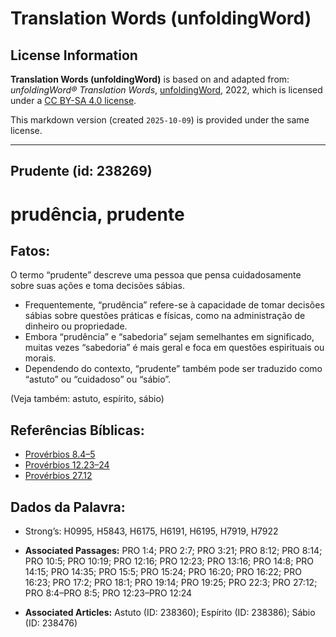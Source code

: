 # Translation Words (unfoldingWord)

## License Information

**Translation Words (unfoldingWord)** is based on and adapted from: _unfoldingWord® Translation Words_, [unfoldingWord](https://unfoldingword.org/utw), 2022, which is licensed under a [CC BY-SA 4.0 license](https://creativecommons.org/licenses/by-sa/4.0/legalcode.en).

This markdown version (created `2025-10-09`) is provided under the same license.



--------------------------------

## Prudente (id: 238269)

prudência, prudente
===================

Fatos:
------

O termo “prudente” descreve uma pessoa que pensa cuidadosamente sobre suas ações e toma decisões sábias.

* Frequentemente, “prudência” refere\-se à capacidade de tomar decisões sábias sobre questões práticas e físicas, como na administração de dinheiro ou propriedade.
* Embora “prudência” e “sabedoria” sejam semelhantes em significado, muitas vezes “sabedoria” é mais geral e foca em questões espirituais ou morais.
* Dependendo do contexto, “prudente” também pode ser traduzido como “astuto” ou “cuidadoso” ou “sábio”.

(Veja também: astuto, espírito, sábio)

Referências Bíblicas:
---------------------

* [Provérbios 8\.4–5](https://ref.ly/Prov8:4-Prov8:5)
* [Provérbios 12\.23–24](https://ref.ly/Prov12:23-Prov12:24)
* [Provérbios 27\.12](https://ref.ly/Prov27:12)

Dados da Palavra:
-----------------

* Strong’s: H0995, H5843, H6175, H6191, H6195, H7919, H7922

* **Associated Passages:** PRO 1:4; PRO 2:7; PRO 3:21; PRO 8:12; PRO 8:14; PRO 10:5; PRO 10:19; PRO 12:16; PRO 12:23; PRO 13:16; PRO 14:8; PRO 14:15; PRO 14:35; PRO 15:5; PRO 15:24; PRO 16:20; PRO 16:22; PRO 16:23; PRO 17:2; PRO 18:1; PRO 19:14; PRO 19:25; PRO 22:3; PRO 27:12; PRO 8:4–PRO 8:5; PRO 12:23–PRO 12:24
* **Associated Articles:** Astuto (ID: 238360); Espírito (ID: 238386); Sábio (ID: 238476)

